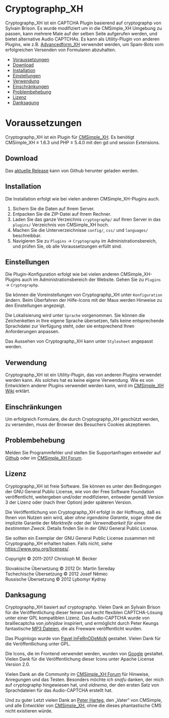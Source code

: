 # Cryptographp\_XH

Cryptographp\_XH ist ein CAPTCHA Plugin
basierend auf cryptographp von Sylvain Brison.
Es wurde modifiziert um in die CMSimple\_XH Umgebung zu passen,
kann mehrere Male auf der selben Seite aufgerufen werden,
und bietet alternative Audio CAPTCHAs.
Es kann als Utility-Plugin von anderen Plugins,
wie z.B. [Advancedform\_XH](https://github.com/cmb69/advancedform_xh)
verwendet werden,
um Spam-Bots vom erfolgreichen Versenden von Formularen abzuhalten.

- [Voraussetzungen](#voraussetzungen)
- [Download](#download)
- [Installation](#installation)
- [Einstellungen](#einstellungen)
- [Verwendung](#verwendung)
- [Einschränkungen](#einschränkungen)
- [Problembehebung](#problembehebung)
- [Lizenz](#lizenz)
- [Danksagung](#danksagung)

# Voraussetzungen

Cryptographp\_XH ist ein Plugin für [CMSimple\_XH](https://www.cmsimple-xh.org/de/).
Es benötigt CMSimple\_XH ≥ 1.6.3
und PHP ≥ 5.4.0 mit den gd und session Extensions.

## Download

Das [aktuelle Release](https://github.com/cmb69/cryptographp_xh/releases/latest)
kann von Github herunter geladen werden.

## Installation

Die Installation erfolgt wie bei vielen anderen CMSimple\_XH-Plugins auch.

1. Sichern Sie die Daten auf Ihrem Server.
1. Entpacken Sie die ZIP-Datei auf Ihrem Rechner.
1. Laden Sie das ganze Verzeichnis `cryptographp/` auf Ihren Server
   in das `plugins/` Verzeichnis von CMSimple\_XH hoch.
1. Machen Sie die Unterverzeichnisse `config/`, `css/`
   und `languages/` beschreibbar.
1. Navigieren Sie zu `Plugins` → `Cryptographp` im Administrationsbereich,
   und prüfen Sie, ob alle Voraussetzungen erfüllt sind.

## Einstellungen

Die Plugin-Konfiguration erfolgt wie bei vielen anderen
CMSimple\_XH-Plugins auch im Administrationsbereich der Website.
Gehen Sie zu `Plugins` → `Cryptographp`.

Sie können die Voreinstellungen von Cryptographp\_XH
unter `Konfiguration` ändern.
Beim Überfahren der Hilfe-Icons mit der Maus
werden Hinweise zu den Einstellungen angezeigt.

Die Lokalisierung wird unter `Sprache` vorgenommen.
Sie können die Zeichenketten in Ihre eigene Sprache übersetzen,
falls keine entsprechende Sprachdatei zur Verfügung steht,
oder sie entsprechend Ihren Anforderungen anpassen.

Das Aussehen von Cryptographp\_XH kann unter `Stylesheet` angepasst werden.

## Verwendung

Cryptographp\_XH ist ein Utility-Plugin,
das von anderen Plugins verwendet werden kann.
Als solches hat es keine eigene Verwendung.
Wie es von Entwicklern anderer Plugins verwendet werden kann,
wird im [CMSimple\_XH Wiki](https://www.cmsimple-xh.org/wiki/doku.php/captcha_plugins)
erklärt.

## Einschränkungen

Um erfolgreich Formulare, die durch Cryptographp\_XH geschützt werden,
zu versenden, muss der Browser des Besuchers Cookies akzeptieren.

## Problembehebung

Melden Sie Programmfehler und stellen Sie Supportanfragen entweder auf
[Github](https://github.com/cmb69/cryptographp_xh/issues)
oder im [CMSimple\_XH Forum](https://cmsimpleforum.com/).

## Lizenz

Cryptographp\_XH ist freie Software. Sie können es unter den Bedingungen
der GNU General Public License, wie von der Free Software Foundation
veröffentlicht, weitergeben und/oder modifizieren, entweder gemäß
Version 3 der Lizenz oder (nach Ihrer Option) jeder späteren Version.

Die Veröffentlichung von Cryptographp\_XH erfolgt in der Hoffnung, daß es
Ihnen von Nutzen sein wird, aber *ohne irgendeine Garantie*, sogar ohne
die implizite Garantie der *Marktreife* oder der *Verwendbarkeit für einen
bestimmten Zweck*. Details finden Sie in der GNU General Public License.

Sie sollten ein Exemplar der GNU General Public License zusammen mit
Cryptographp\_XH erhalten haben. Falls nicht, siehe
<https://www.gnu.org/licenses/>.

Copyright © 2011-2017 Christoph M. Becker

Slovakische Übersetzung © 2012 Dr. Martin Sereday  
Tschechische Übersetzung © 2012 Josef Němec  
Russische Übersetzung © 2012 Lybomyr Kydray

## Danksagung

Cryptographp\_XH basiert auf cryptographp.
Vielen Dank an Sylvain Brison für die Veröffentlichung dieser feinen
und recht flexiblen CAPTCHA-Lösung unter einer GPL kompatiblen Lizenz.
Das Audio-CAPTCHA wurde von braillecaptcha von *johnjdoe* inspiriert,
und ermöglicht durch Peter Keungs fantastische
[MP3 Dateien](https://www.theblog.ca/mp3-audio-files-alphabet),
die als Freeware veröffentlicht wurden.

Das Pluginlogo wurde von
[Pavel InFeRnODeMoN](https://store.kde.org/u/InFeRnODeMoN) gestaltet.
Vielen Dank für die Veröffentlichung unter GPL.

Die Icons, die im Frontend verwendet werden, wurden von
[Google](https://material.io/icons/) gestaltet.
Vielen Dank für die Veröffentlichung dieser Icons
unter Apache License Version 2.0.

Vielen Dank an die Community im
[CMSimple\_XH Forum](https://www.cmsimpleforum.com/)
für Hinweise, Anregungen und das Testen.
Besonders möchte ich *snafu* danken,
der mich auf cryptographp hingewiesen hat,
und *oldnema*, der den ersten Satz von Sprachdateien
für das Audio-CAPTCHA erstellt hat.

Und zu guter Letzt vielen Dank an
[Peter Harteg](https://www.harteg.dk/), den „Vater“ von CMSimple,
und alle Entwickler von [CMSimple\_XH](https://www.cmsimple-xh.org/de/),
ohne die dieses phantastische CMS nicht existieren würde.
